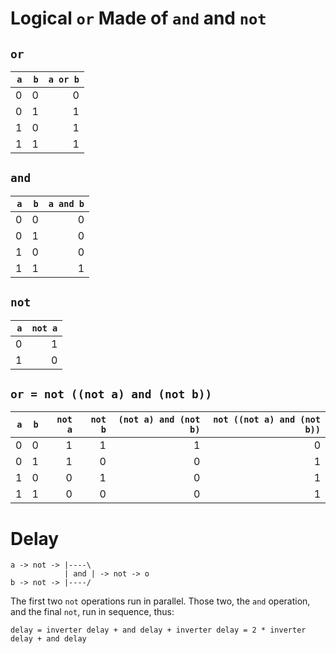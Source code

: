 #  Logical `or` Made of `and` and `not`

## `or`

| `a` | `b` | `a or b` |
|----:|----:|---------:|
|   0 |   0 |        0 |
|   0 |   1 |        1 |
|   1 |   0 |        1 |
|   1 |   1 |        1 |

## `and`

| `a` | `b` | `a and b` |
|----:|----:|----------:|
|   0 |   0 |         0 |
|   0 |   1 |         0 |
|   1 |   0 |         0 |
|   1 |   1 |         1 |

## `not`

| `a` | `not a` |
|----:|--------:|
|   0 |       1 |
|   1 |       0 |

## `or = not ((not a) and (not b))`

| `a` | `b` | `not a` | `not b` | `(not a) and (not b)` | `not ((not a) and (not b))` |
|----:|----:|--------:|--------:|----------------------:|----------------------------:|
|   0 |   0 |       1 |       1 |                     1 |                           0 |
|   0 |   1 |       1 |       0 |                     0 |                           1 |
|   1 |   0 |       0 |       1 |                     0 |                           1 |
|   1 |   1 |       0 |       0 |                     0 |                           1 |

# Delay

    a -> not -> |----\
                | and | -> not -> o
    b -> not -> |----/

The first two `not` operations run in parallel. Those two, the `and` operation, and the final `not`, run in sequence, thus:

    delay = inverter delay + and delay + inverter delay = 2 * inverter delay + and delay
